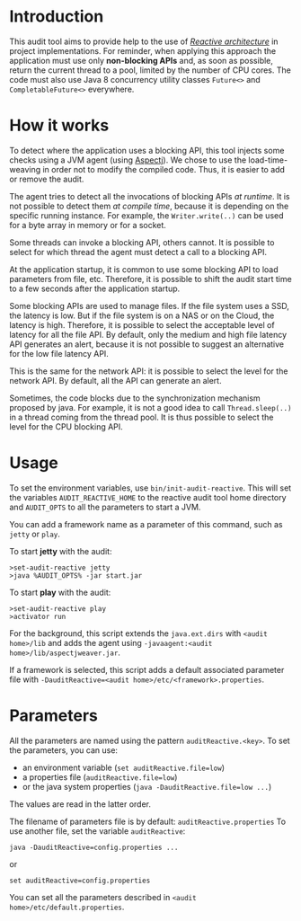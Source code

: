 # Introduction
This audit tool aims to provide help to the use of *[Reactive architecture](http://www.reactivemanifesto.org/)* in project implementations.
For reminder, when applying this approach the application must use only **non-blocking APIs** and,
as soon as possible, return the current thread to a pool, limited by the number of CPU cores.
The code must also use Java 8 concurrency utility classes `Future<>` and `CompletableFuture<>` everywhere.

# How it works
To detect where the application uses a blocking API, this tool injects some
checks using a JVM agent (using [Aspectj](https://www.eclipse.org/aspectj/)).
We chose to use the load-time-weaving in order not to modify the compiled code.
Thus, it is easier to add or remove the audit.

The agent tries to detect all the invocations of blocking APIs *at runtime*.
It is not possible to detect them *at compile time*, because it is depending on the specific running
instance. For example, the `Writer.write(..)` can be used for a byte array in memory
or for a socket.

Some threads can invoke a blocking API, others cannot. It is possible
to select for which thread the agent must detect a call to a blocking API.

At the application startup, it is common to use some blocking API to load parameters from file, etc.
Therefore, it is possible to shift the audit start time to a few seconds after the application startup.

Some blocking APIs are used to manage files. If the file system uses a SSD,
the latency is low. But if the file system is on a NAS or on the Cloud, the latency is high.
Therefore, it is possible to select the acceptable level of latency for all the file API.
By default, only the medium and high file latency API generates an alert, because it is not possible
to suggest an alternative for the low file latency API.

This is the same for the network API: it is possible to select the level for the network API.
By default, all the API can generate an alert.

Sometimes, the code blocks due to the synchronization mechanism proposed by java.
For example, it is not a good idea to call `Thread.sleep(..)` in a thread
coming from the thread pool. It is thus possible to select the level for the CPU 
blocking API. 

# Usage
To set the environment variables, use `bin/init-audit-reactive`.
This will set the variables `AUDIT_REACTIVE_HOME` to the reactive audit tool home directory
and `AUDIT_OPTS` to all the parameters to start a JVM.

You can add a framework name as a parameter of this command, such as `jetty` or `play`.

To start **jetty** with the audit:

    >set-audit-reactive jetty
    >java %AUDIT_OPTS% -jar start.jar

To start **play** with the audit:

    >set-audit-reactive play
    >activator run

For the background, this script extends the `java.ext.dirs` with `<audit home>/lib`
and adds the agent using `-javaagent:<audit home>/lib/aspectjweaver.jar`.

If a framework is selected, this script adds a default associated parameter file
with `-DauditReactive=<audit home>/etc/<framework>.properties`.

# Parameters
All the parameters are named using the pattern `auditReactive.<key>`.
To set the parameters, you can use:

* an environment variable (`set auditReactive.file=low`)
* a properties file (`auditReactive.file=low`)
* or the java system properties (`java -DauditReactive.file=low ...`)

The values are read in the latter order.

The filename of parameters file is by default: `auditReactive.properties`
To use another file, set the variable `auditReactive`:

    java -DauditReactive=config.properties ...
    
or

    set auditReactive=config.properties

You can set all the parameters described in `<audit home>/etc/default.properties`.

